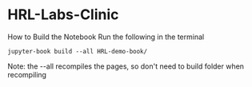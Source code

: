 # HRL-Labs-Clinic

How to Build the Notebook
Run the following in the terminal
```
jupyter-book build --all HRL-demo-book/
```
Note: the --all recompiles the pages, so don't need to build folder when recompiling